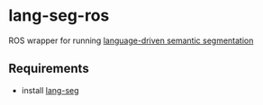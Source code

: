 # lang-seg-ros

ROS wrapper for running [language-driven semantic segmentation](https://arxiv.org/abs/2201.03546)

## Requirements
* install [lang-seg](https://github.com/ZacRavichandran/lang-seg)
